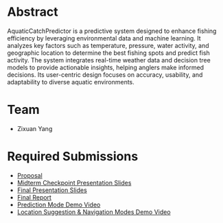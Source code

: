 # Abstract

AquaticCatchPredictor is a predictive system designed to enhance fishing efficiency by leveraging environmental data and machine learning. It analyzes key factors such as temperature, pressure, water activity, and geographic location to determine the best fishing spots and predict fish activity. The system integrates real-time weather data and decision tree models to provide actionable insights, helping anglers make informed decisions. Its user-centric design focuses on accuracy, usability, and adaptability to diverse aquatic environments.

# Team

* Zixuan Yang


# Required Submissions  

* [Proposal](proposal)
* [Midterm Checkpoint Presentation Slides](midtermPresentation)
* [Final Presentation Slides](https://docs.google.com/presentation/d/1H-CBQTqb1kGFo9P-xzhdKyaAK2egp4QP/edit?usp=sharing&ouid=104125736222199784134&rtpof=true&sd=true)
* [Final Report](report)
* [Prediction Mode Demo Video](https://drive.google.com/file/d/1JTeIy1hggbkSafa4Nath8DWK5p9Q1THv/view?usp=sharing)
* [Location Suggestion & Navigation Modes Demo Video](https://drive.google.com/file/d/1JZ9xc8-V4VDqHVV1dyS5ZUOEnqnyqMGk/view?usp=sharing)
